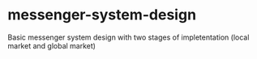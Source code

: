 # messenger-system-design
Basic messenger system design with two stages of impletentation (local market and global market)
